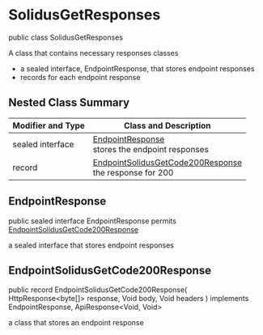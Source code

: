 # SolidusGetResponses

public class SolidusGetResponses

A class that contains necessary responses classes
- a sealed interface, EndpointResponse, that stores endpoint responses
- records for each endpoint response

## Nested Class Summary
| Modifier and Type | Class and Description |
| ----------------- | --------------------- |
| sealed interface | [EndpointResponse](#endpointresponse)<br> stores the endpoint responses |
| record | [EndpointSolidusGetCode200Response](#endpointsolidusgetcode200response)<br> the response for 200 |

## EndpointResponse
public sealed interface EndpointResponse permits<br>
[EndpointSolidusGetCode200Response](#endpointsolidusgetcode200response)

a sealed interface that stores endpoint responses

## EndpointSolidusGetCode200Response
public record EndpointSolidusGetCode200Response(
    HttpResponse<byte[]> response,
    Void body,
    Void headers
) implements EndpointResponse, ApiResponse<Void, Void><br>

a class that stores an endpoint response

